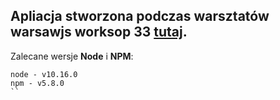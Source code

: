 ## Apliacja stworzona podczas warsztatów warsawjs worksop 33 [tutaj](https://warsawjs.github.io/workshop-setup/33/2/).

Zalecane wersje **Node** i **NPM**:

```
node - v10.16.0 
npm - v5.8.0
``
